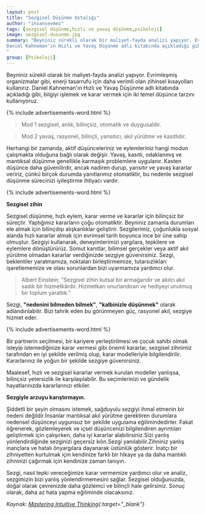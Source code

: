 ```yaml
---
layout: post
title: "Sezgisel Düşünme Ustalığı"
author: "insansevmez"
tags: [sezgisel düşünme,hızlı ve yavaş düşünme,psikoloji]
image: sezgisel-dusunme.jpg
summary: "Beyniniz sürekli olarak bir maliyet-fayda analizi yapıyor. Evrimleşmiş organizmalar gibi, enerji tasarrufu için daha verimli olan zihinsel kısayolları kullanırız.
Daniel Kahneman'ın Hızlı ve Yavaş Düşünme adlı kitabında açıkladığı gibi, bilgiyi işlemek ve karar vermek için iki temel düşünce tarzını kullanıyoruz.
"
group: [Psikoloji]
---
```


Beyniniz sürekli olarak bir maliyet-fayda analizi yapıyor. Evrimleşmiş organizmalar gibi, enerji tasarrufu için daha verimli olan zihinsel kısayolları kullanırız.
Daniel Kahneman'ın Hızlı ve Yavaş Düşünme adlı kitabında açıkladığı gibi, bilgiyi işlemek ve karar vermek için iki temel düşünce tarzını kullanıyoruz.

{% include advertisements-word.html %}

>Mod 1 sezgisel, anlık, bilinçsiz, otomatik ve duygusaldır. 

>Mod 2 yavaş, rasyonel, bilinçli, yansıtıcı, akıl yürütme ve kasıtlıdır.


Herhangi bir zamanda, aktif düşünceleriniz ve eylemleriniz hangi modun çalışmakta olduğuna bağlı olarak değişir. Yavaş, kasıtlı, odaklanmış ve mantıksal düşünme genellikle karmaşık problemlere uygulanır. Kasten düşünce daha güvenilirdir, ancak nadiren durup, yansıtır ve yavaş kararlar veririz, çünkü birçok durumda yanıtlarımız otomatiktir, bu nedenle sezgisel düşünme sürecinizi iyileştirme ihtiyacı vardır.

{% include advertisements-word.html %}

**Sezgisel zihin**

Sezgisel düşünme, hızlı eylem, karar verme ve kararlar için bilinçsiz bir süreçtir. Yaptığımız kararların çoğu otomatiktir. Beyniniz zamanla durumları ele almak için bilinçdışı alışkanlıklar geliştirir. Sezgilerimiz, çoğunlukla sosyal alanda hızlı kararlar almak için evrimsel tarih boyunca ince bir üne sahip olmuştur. Sezgiyi kullanarak, deneyimlerimizi yargılara, tepkilere ve eylemlere dönüştürürüz. Somut kanıtlar, bilimsel gerçekler veya aktif akıl yürütme olmadan kararlar verdiğinizde sezgiye güvenirsiniz. Sezgi, beklentiler yaratmamıza, noktaları birleştirmemize, tutarsızlıkları işaretlememize ve olası sorunlardan bizi uyarmamıza yardımcı olur.

>Albert Einstein: "Sezgisel zihin kutsal bir armağandır ve akılcı akıl sadık bir hizmetkârdır. Hizmetkarı onurlandıran ve hediyeyi unutmuş bir toplum yarattık."

Sezgi, **"nedenini bilmeden bilmek"**, **"kalbinizle düşünmek"** olarak adlandırılabilir. Bizi tahrik eden bu görünmeyen güç, rasyonel akıl, sezgiye hizmet eder.

{% include advertisements-word.html %}

Bir partnerin seçilmesi, bir kariyere yerleştirilmesi ve çocuk sahibi olmak isteyip istemediğinize karar vermesi gibi önemli kararlar, sezgisel zihnimiz tarafından en iyi şekilde verilmiş olup, karar modelleriyle bilgilendirilir. Kararlarınız ile yoğun bir şekilde sezgiye güvenirsiniz.

Maalesef, hızlı ve sezgisel kararlar vermek kurulan modeller yanlışsa, bilinçsiz yetersizlik ile karşılaşılabilir. Bu seçimlerinizi ve gündelik hayatlarınızda kararlarınızı etkiler.

**Sezgiyle arzuyu karıştırmayın.**

Şiddetli bir şeyin olmasını istemek, sağduyulu sezgiyi ihmal etmenin bir nedeni değildir.İnsanlar mantıksal akıl yürütme gerektiren durumlara nedensel düşünceyi uygunsuz bir şekilde uygulama eğilimindedirler. Fakat öğrenerek, gözlemleyerek ve içsel düşüncenizi bilgilendiren ayrıntıları geliştirmek için çalışırken, daha iyi kararlar alabilirsiniz.Sizi yanlış yönlendirdiğinde sezginizi geçersiz kılın.Sezgi yanılabilir.Zihniniz yanlış inançlara ve hatalı önyargılara dayanarak üstünlük gösterir. İnatçı bir zihniyetten kurtulmak için kendinize farklı bir hikaye ya da daha mantıklı zihninizi çağırmak için kendinize zaman tanıyın.

Sezgi, nasıl tepki vereceğimize karar vermemize yardımcı olur ve analiz, sezgimizin bizi yanlış yönlendirmemesini sağlar. Sezgisel olduğunuzda, doğal olarak çevrenizde daha gözlemci ve bilinçli hale gelirsiniz. Sonuç olarak, daha az hata yapma eğiliminde olacaksınız.

*Kaynak: [Mastering Intuitive Thinking](https://medium.com/swlh/mastering-intuitive-thinking-how-we-make-up-our-minds-fa5a0e8f133c?source=linkShare-f65cd580622d-1522014231){:target="_blank"}*